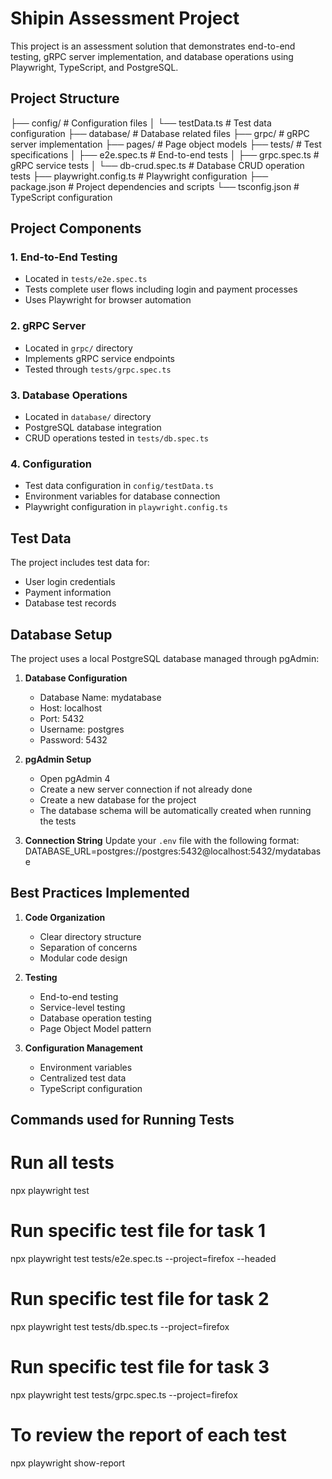 # Shipin Assessment Project

This project is an assessment solution that demonstrates end-to-end testing, gRPC server implementation, and database operations using Playwright, TypeScript, and PostgreSQL.

## Project Structure

├── config/                 # Configuration files
│   └── testData.ts        # Test data configuration
├── database/              # Database related files
├── grpc/                  # gRPC server implementation
├── pages/                 # Page object models
├── tests/                 # Test specifications
│   ├── e2e.spec.ts       # End-to-end tests
│   ├── grpc.spec.ts      # gRPC service tests
│   └── db-crud.spec.ts   # Database CRUD operation tests
├── playwright.config.ts   # Playwright configuration
├── package.json          # Project dependencies and scripts
└── tsconfig.json         # TypeScript configuration


## Project Components

### 1. End-to-End Testing
- Located in `tests/e2e.spec.ts`
- Tests complete user flows including login and payment processes
- Uses Playwright for browser automation

### 2. gRPC Server
- Located in `grpc/` directory
- Implements gRPC service endpoints
- Tested through `tests/grpc.spec.ts`

### 3. Database Operations
- Located in `database/` directory
- PostgreSQL database integration
- CRUD operations tested in `tests/db.spec.ts`

### 4. Configuration
- Test data configuration in `config/testData.ts`
- Environment variables for database connection
- Playwright configuration in `playwright.config.ts`

## Test Data
The project includes test data for:
- User login credentials
- Payment information
- Database test records



## Database Setup

The project uses a local PostgreSQL database managed through pgAdmin:

1. **Database Configuration**
   - Database Name: mydatabase
   - Host: localhost
   - Port: 5432 
   - Username: postgres
   - Password: 5432

2. **pgAdmin Setup**
   - Open pgAdmin 4
   - Create a new server connection if not already done
   - Create a new database for the project
   - The database schema will be automatically created when running the tests

3. **Connection String**
   Update your `.env` file with the following format:
   DATABASE_URL=postgres://postgres:5432@localhost:5432/mydatabase



## Best Practices Implemented

1. **Code Organization**
    - Clear directory structure
    - Separation of concerns
    - Modular code design

2. **Testing**
    - End-to-end testing
    - Service-level testing
    - Database operation testing
    - Page Object Model pattern

3. **Configuration Management**
    - Environment variables
    - Centralized test data
    - TypeScript configuration



## Commands used for Running Tests

# Run all tests
npx playwright test 

# Run specific test file for task 1 
npx playwright test tests/e2e.spec.ts --project=firefox  --headed 

# Run specific test file for task 2
npx playwright test tests/db.spec.ts --project=firefox

# Run specific test file for task 3
npx playwright test tests/grpc.spec.ts --project=firefox 

# To review the report of each test 
npx playwright show-report  


